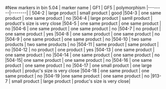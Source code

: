 #New markers in bin 5.04
| marker name | GF1 | GF5 | polymorphism
|--------|--------|
| 504-2 |  large product  | small product  | good
|504-3 |  one same product   |     one same product   |     no
|504-4  | large product  | samll product  | product's size is very close
|504-5  | one same product     |   one same product    |    no
|504-6  | one same product    |    one same product    |    no
|504-7  | no product    |  one same product    |    yes
|504-8  | one same product    |    one same product    |    no
|504-9  | one same product    |    one same product   |     no
|504-10 | two same products    |   two same products  |     no
|504-11 | same product  |  same product  |  no
|504-12 | no product   |   one product  |   yes
|504-13 | one same product  |      one same product   |     no
|504-14 | one same product    |    one same product    |    no
|504-15| one same product    |    one same product   |     no
|504-16 | one same product    |    one same product   |     no
|504-17 | one small product   |    one large product   |    produc's size is very close
|504-18 | one same product   |     one same product   |     no
|504-19  |one same product    |    one same product   |     no
|913-7 |  small product |  large product  | produc's size is very close| 